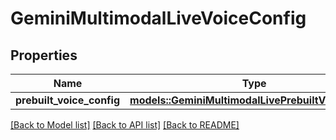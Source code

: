 # GeminiMultimodalLiveVoiceConfig

## Properties

Name | Type | Description | Notes
------------ | ------------- | ------------- | -------------
**prebuilt_voice_config** | [**models::GeminiMultimodalLivePrebuiltVoiceConfig**](GeminiMultimodalLivePrebuiltVoiceConfig.md) |  | 

[[Back to Model list]](../README.md#documentation-for-models) [[Back to API list]](../README.md#documentation-for-api-endpoints) [[Back to README]](../README.md)


